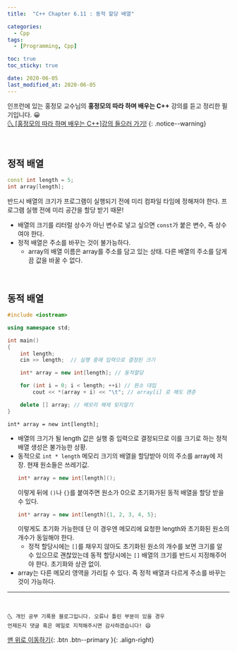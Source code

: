 ```yaml
---
title:  "C++ Chapter 6.11 : 동적 할당 배열" 

categories:
  - Cpp
tags:
  - [Programming, Cpp]

toc: true
toc_sticky: true

date: 2020-06-05
last_modified_at: 2020-06-05
---
```

인프런에 있는 홍정모 교수님의 **홍정모의 따라 하며 배우는 C++** 강의를 듣고 정리한 필기입니다. 😀    
[🌜 [홍정모의 따라 하며 배우는 C++]강의 들으러 가기!](https://www.inflearn.com/course/following-c-plus)
{: .notice--warning}

<br>

## 정적 배열

```cpp
const int length = 5;
int array[length];
```
반드시 배열의 크기가 프로그램이 실행되기 전에 미리 컴파일 타임에 정해져야 한다. 프로그램 실행 전에 미리 공간을 할당 받기 때문! 
- 배열의 크기를 리터럴 상수가 아닌 변수로 넣고 싶으면 `const`가 붙은 변수, 즉 상수여야 한다.
- 정적 배열은 주소를 바꾸는 것이 불가능하다.
  - array의 배열 이름은 array를 주소를 담고 있는 상태. 다른 배열의 주소를 담게끔 값을 바꿀 수 없다.

<br>

## 동적 배열

```cpp
#include <iostream>

using namespace std;

int main()
{
	int length;
	cin >> length;  // 실행 중에 입력으로 결정된 크기

	int* array = new int[length]; // 동적할당 

	for (int i = 0; i < length; ++i) // 원소 대입
		cout << *(array + i) << "\t"; // array[i] 로 해도 괜춘

	delete [] array; // 메모리 해제 잊지말기
}
```

`int* array = new int[length];` 

- 배열의 크기가 될 length 값은 실행 중 입력으로 결정되므로 이를 크기로 하는 정적 배열 생성은 불가능한 상황.
- 동적으로 `int * length` 메모리 크기의 배열을 할당받아 이의 주소를 array에 저장. 현재 원소들은 쓰레기값.
  ```cpp
  int* array = new int[length]();
  ```
  이렇게 뒤에 `()`나 `{}`를 붙여주면 원소가 0으로 초기화가된 동적 배열을 할당 받을 수 있다. 
  ```cpp
  int* array = new int[length]{1, 2, 3, 4, 5};
  ```
  이렇게도 초기화 가능한데 단 이 경우엔 메모리에 요청한 length와 초기화된 원소의 개수가 동일해야 한다. 
  - 정적 할당시에는 `[]`를 채우지 않아도 초기화된 원소의 개수를 보면 크기를 알 수 있으므로 괜찮았는데 동적 할당시에는 `[]` 배열의 크기를 반드시 지정해주어야 한다. 초기화와 상관 없이.
- array는 다른 메모리 영역을 가리킬 수 있다. 즉 정적 배열과 다르게 주소를 바꾸는 것이 가능하다.

***
<br>

    🌜 개인 공부 기록용 블로그입니다. 오류나 틀린 부분이 있을 경우 
    언제든지 댓글 혹은 메일로 지적해주시면 감사하겠습니다! 😄

[맨 위로 이동하기](#){: .btn .btn--primary }{: .align-right}